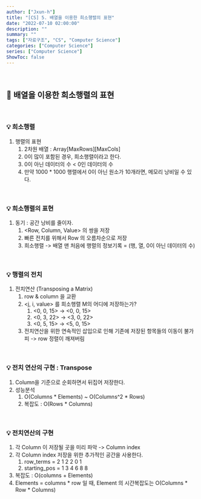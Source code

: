 ```yaml
---
author: ["Jxun-h"]
title: "[CS] 5. 배열을 이용한 희소행렬의 표현"
date: "2022-07-10 02:00:00"
description: ""
summary: ""
tags: ["자료구조", "CS", "Computer Science"]
categories: ["Computer Science"]
series: ["Computer Science"]
ShowToc: false
---
```


<br>

## 📌 배열을 이용한 희소행렬의 표현

<br>

### 💡 희소행렬

1.  행렬의 표현
    1.  2차원 배열 : Array[MaxRows][MaxCols]
    2.  0이 많이 포함된 경우, 희소행렬이라고 한다.
    3.  0이 아닌 데이터의 수 < 0인 데이터의 수
    4.  만약 1000 * 1000 행렬에서 0이 아닌 원소가 10개라면, 메모리 낭비일 수 있다.

<br>

### 💡 희소행렬의 표현

1.  동기 : 공간 낭비를 줄이자.
    1.  <Row, Column, Value> 의 쌍을 저장
    2.  빠른 전치를 위해서 Row 의 오름차순으로 저장
    3.  희소행렬 -> 배열 맨 처음에 행렬의 정보기록 = (행, 열, 0이 아닌 데이터의 수)

<br>

### 💡 행렬의 전치

1.  전치연산 (Transposing a Matrix)
    1.  row & column 을 교환
    2.  <j, i, value> 를 희소행렬 M의 어디에 저장하는가?
        1.  <0, 0, 15> -> <0, 0, 15>
        2.  <0, 3, 22> -> <3, 0, 22>
        3.  <0, 5, 15> -> <5, 0, 15>
    3.  전치연산을 위한 연속적인 삽입으로 인해 기존에 저장된 항목들의 이동이 불가피 -> row 정렬이 깨져버림

<br>

### 💡 전치 연산의 구현 : Transpose

1.  Column을 기준으로 순회하면서 뒤집어 저장한다.
2.  성능분석
    1.  O(Columns * Elements) ~ O(Columns^2 * Rows)
    2.  복잡도 : O(Rows * Columns)

<br>

### 💡 전치연산의 구현

1.  각 Column 이 저장될 곳을 미리 파악 -> Column index
2.  각 Column index 저장을 위한 추가적인 공간을 사용한다.
    1.  row_terms = 2 1 2 2 0 1
    2.  starting_pos = 1 3 4 6 8 8
3.  복잡도 : O(columns + Elements)
4.  Elements = columns * row 일 때, Element 의 시간복잡도는 O(Columns * Row * Columns)